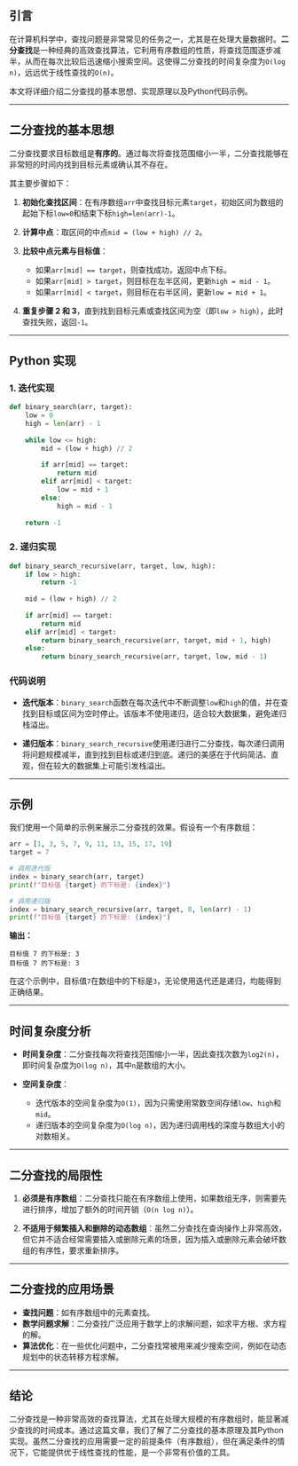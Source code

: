 ## 引言

在计算机科学中，查找问题是非常常见的任务之一，尤其是在处理大量数据时。**二分查找**是一种经典的高效查找算法，它利用有序数组的性质，将查找范围逐步减半，从而在每次比较后迅速缩小搜索空间。这使得二分查找的时间复杂度为`O(log n)`，远远优于线性查找的`O(n)`。

本文将详细介绍二分查找的基本思想、实现原理以及Python代码示例。

---

## 二分查找的基本思想

二分查找要求目标数组是**有序的**。通过每次将查找范围缩小一半，二分查找能够在非常短的时间内找到目标元素或确认其不存在。

其主要步骤如下：

1. **初始化查找区间**：在有序数组`arr`中查找目标元素`target`，初始区间为数组的起始下标`low=0`和结束下标`high=len(arr)-1`。
   
2. **计算中点**：取区间的中点`mid = (low + high) // 2`。

3. **比较中点元素与目标值**：
   - 如果`arr[mid] == target`，则查找成功，返回中点下标。
   - 如果`arr[mid] > target`，则目标在左半区间，更新`high = mid - 1`。
   - 如果`arr[mid] < target`，则目标在右半区间，更新`low = mid + 1`。

4. **重复步骤 2 和 3**，直到找到目标元素或查找区间为空（即`low > high`），此时查找失败，返回`-1`。

---

## Python 实现

### 1. 迭代实现

```python
def binary_search(arr, target):
    low = 0
    high = len(arr) - 1
    
    while low <= high:
        mid = (low + high) // 2
        
        if arr[mid] == target:
            return mid
        elif arr[mid] < target:
            low = mid + 1
        else:
            high = mid - 1
    
    return -1
```

### 2. 递归实现

```python
def binary_search_recursive(arr, target, low, high):
    if low > high:
        return -1
    
    mid = (low + high) // 2
    
    if arr[mid] == target:
        return mid
    elif arr[mid] < target:
        return binary_search_recursive(arr, target, mid + 1, high)
    else:
        return binary_search_recursive(arr, target, low, mid - 1)
```

### 代码说明

- **迭代版本**：`binary_search`函数在每次迭代中不断调整`low`和`high`的值，并在查找到目标或区间为空时停止。该版本不使用递归，适合较大数据集，避免递归栈溢出。
  
- **递归版本**：`binary_search_recursive`使用递归进行二分查找，每次递归调用将问题规模减半，直到找到目标或递归到底。递归的美感在于代码简洁、直观，但在较大的数据集上可能引发栈溢出。

---

## 示例

我们使用一个简单的示例来展示二分查找的效果。假设有一个有序数组：

```python
arr = [1, 3, 5, 7, 9, 11, 13, 15, 17, 19]
target = 7

# 调用迭代版
index = binary_search(arr, target)
print(f"目标值 {target} 的下标是: {index}")

# 调用递归版
index = binary_search_recursive(arr, target, 0, len(arr) - 1)
print(f"目标值 {target} 的下标是: {index}")
```

**输出：**

```
目标值 7 的下标是: 3
目标值 7 的下标是: 3
```

在这个示例中，目标值`7`在数组中的下标是`3`，无论使用迭代还是递归，均能得到正确结果。

---

## 时间复杂度分析

- **时间复杂度**：二分查找每次将查找范围缩小一半，因此查找次数为`log2(n)`，即时间复杂度为`O(log n)`，其中`n`是数组的大小。
  
- **空间复杂度**：
  - 迭代版本的空间复杂度为`O(1)`，因为只需使用常数空间存储`low`、`high`和`mid`。
  - 递归版本的空间复杂度为`O(log n)`，因为递归调用栈的深度与数组大小的对数相关。

---

## 二分查找的局限性

1. **必须是有序数组**：二分查找只能在有序数组上使用，如果数组无序，则需要先进行排序，增加了额外的时间开销（`O(n log n)`）。
   
2. **不适用于频繁插入和删除的动态数组**：虽然二分查找在查询操作上非常高效，但它并不适合经常需要插入或删除元素的场景，因为插入或删除元素会破坏数组的有序性，要求重新排序。

---

## 二分查找的应用场景

- **查找问题**：如有序数组中的元素查找。
- **数学问题求解**：二分查找广泛应用于数学上的求解问题，如求平方根、求方程的解。
- **算法优化**：在一些优化问题中，二分查找常被用来减少搜索空间，例如在动态规划中的状态转移方程求解。

---

## 结论

二分查找是一种非常高效的查找算法，尤其在处理大规模的有序数组时，能显著减少查找的时间成本。通过这篇文章，我们了解了二分查找的基本原理及其Python实现。虽然二分查找的应用需要一定的前提条件（有序数组），但在满足条件的情况下，它能提供优于线性查找的性能，是一个非常有价值的工具。
<!-- ##{"timestamp":1660095762}## -->